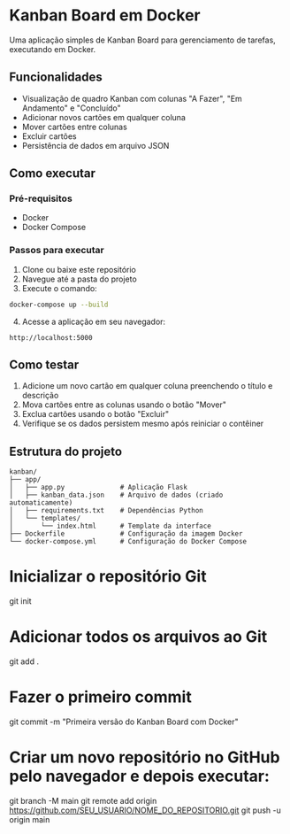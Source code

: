 # Kanban Board em Docker

Uma aplicação simples de Kanban Board para gerenciamento de tarefas, executando em Docker.

## Funcionalidades

- Visualização de quadro Kanban com colunas "A Fazer", "Em Andamento" e "Concluído"
- Adicionar novos cartões em qualquer coluna
- Mover cartões entre colunas
- Excluir cartões
- Persistência de dados em arquivo JSON

## Como executar

### Pré-requisitos

- Docker
- Docker Compose

### Passos para executar

1. Clone ou baixe este repositório
2. Navegue até a pasta do projeto
3. Execute o comando:

```bash
docker-compose up --build
```

4. Acesse a aplicação em seu navegador:

```
http://localhost:5000
```

## Como testar

1. Adicione um novo cartão em qualquer coluna preenchendo o título e descrição
2. Mova cartões entre as colunas usando o botão "Mover"
3. Exclua cartões usando o botão "Excluir"
4. Verifique se os dados persistem mesmo após reiniciar o contêiner

## Estrutura do projeto

```
kanban/
├── app/
│   ├── app.py              # Aplicação Flask
│   ├── kanban_data.json    # Arquivo de dados (criado automaticamente)
│   ├── requirements.txt    # Dependências Python
│   └── templates/
│       └── index.html      # Template da interface
├── Dockerfile              # Configuração da imagem Docker
└── docker-compose.yml      # Configuração do Docker Compose
```


# Inicializar o repositório Git
git init

# Adicionar todos os arquivos ao Git
git add .

# Fazer o primeiro commit
git commit -m "Primeira versão do Kanban Board com Docker"

# Criar um novo repositório no GitHub pelo navegador e depois executar:
git branch -M main
git remote add origin https://github.com/SEU_USUARIO/NOME_DO_REPOSITORIO.git
git push -u origin main

